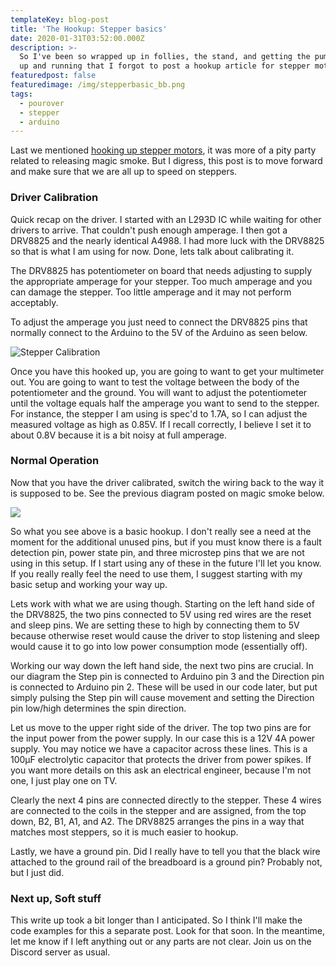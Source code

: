 ```yaml
---
templateKey: blog-post
title: 'The Hookup: Stepper basics'
date: 2020-01-31T03:52:00.000Z
description: >-
  So I've been so wrapped up in follies, the stand, and getting the pump tests
  up and running that I forgot to post a hookup article for stepper motors!
featuredpost: false
featuredimage: /img/stepperbasic_bb.png
tags:
  - pourover
  - stepper
  - arduino
---
```

Last we mentioned [hooking up stepper motors](https://tipsybrew.com/blog/2020-01-11-magic-smoke/), it was more of a pity party related to releasing magic smoke. But I digress, this post is to move forward and make sure that we are all up to speed on steppers.

### Driver Calibration

Quick recap on the driver. I started with an L293D IC while waiting for other drivers to arrive. That couldn't push enough amperage. I then got a DRV8825 and the nearly identical A4988. I had more luck with the DRV8825 so that is what I am using for now. Done, lets talk about calibrating it.

The DRV8825 has potentiometer on board that needs adjusting to supply the appropriate amperage for your stepper. Too much amperage and you can damage the stepper. Too little amperage and it may not perform acceptably. 

To adjust the amperage you just need to connect the DRV8825 pins that normally connect to the Arduino to the 5V of the Arduino as seen below.

![Stepper Calibration](/img/steppercalibration.png "Stepper Calibration")

Once you have this hooked up, you are going to want to get your multimeter out. You are going to want to test the voltage between the body of the potentiometer and the ground. You will want to adjust the potentiometer until the voltage equals half the amperage you want to send to the stepper. For instance, the stepper I am using is spec'd to 1.7A, so I can adjust the measured voltage as high as 0.85V. If I recall correctly, I believe I set it to about 0.8V because it is a bit noisy at full amperage.

### Normal Operation

Now that you have the driver calibrated, switch the wiring back to the way it is supposed to be. See the previous diagram posted on magic smoke below.

![](/img/stepperbasic_bb.png)

So what you see above is a basic hookup. I don't really see a need at the moment for the additional unused pins, but if you must know there is a fault detection pin, power state pin, and three microstep pins that we are not using in this setup. If I start using any of these in the future I'll let you know. If you really really feel the need to use them, I suggest starting with my basic setup and working your way up.

Lets work with what we are using though. Starting on the left hand side of the DRV8825, the two pins connected to 5V using red wires are the reset and sleep pins. We are setting these to high by connecting them to 5V because otherwise reset would cause the driver to stop listening and sleep would cause it to go into low power consumption mode (essentially off).

Working our way down the left hand side, the next two pins are crucial. In our diagram the Step pin is connected to Arduino pin 3 and the Direction pin is connected to Arduino pin 2. These will be used in our code later, but put simply pulsing the Step pin will cause movement and setting the Direction pin low/high determines the spin direction.

Let us move to the upper right side of the driver. The top two pins are for the input power from the power supply. In our case this is a 12V 4A power supply. You may notice we have a capacitor across these lines. This is a 100µF electrolytic capacitor that protects the driver from power spikes. If you want more details on this ask an electrical engineer, because I'm not one, I just play one on TV.

Clearly the next 4 pins are connected directly to the stepper. These 4 wires are connected to the coils in the stepper and are assigned, from the top down, B2, B1, A1, and A2. The DRV8825 arranges the pins in a way that matches most steppers, so it is much easier to hookup.

Lastly, we have a ground pin. Did I really have to tell you that the black wire attached to the ground rail of the breadboard is a ground pin? Probably not, but I just did.

### Next up, Soft stuff
This write up took a bit longer than I anticipated. So I think I'll make the code examples for this a separate post. Look for that soon. In the meantime, let me know if I left anything out or any parts are not clear. Join us on the Discord server as usual.
